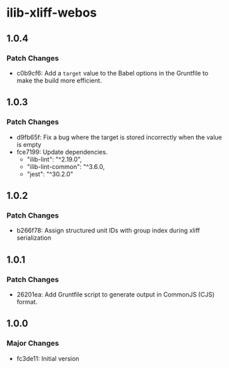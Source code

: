 # ilib-xliff-webos

## 1.0.4

### Patch Changes

- c0b9cf6: Add a `target` value to the Babel options in the Gruntfile to make the build more efficient.

## 1.0.3

### Patch Changes

- d9fb65f: Fix a bug where the target is stored incorrectly when the value is empty
- fce7199: Update dependencies.
  - "ilib-lint": "^2.19.0",
  - "ilib-lint-common": "^3.6.0,
  - "jest": "^30.2.0"

## 1.0.2

### Patch Changes

- b266f78: Assign structured unit IDs with group index during xliff serialization

## 1.0.1

### Patch Changes

- 26201ea: Add Gruntfile script to generate output in CommonJS (CJS) format.

## 1.0.0

### Major Changes

- fc3de11: Initial version
